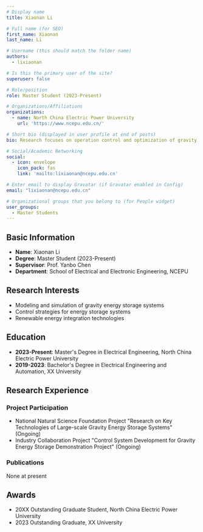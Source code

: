 ```yaml
---
# Display name
title: Xiaonan Li

# Full name (for SEO)
first_name: Xiaonan
last_name: Li

# Username (this should match the folder name)
authors:
  - lixiaonan

# Is this the primary user of the site?
superuser: false

# Role/position
role: Master Student (2023-Present)

# Organizations/Affiliations
organizations:
  - name: North China Electric Power University
    url: 'https://www.ncepu.edu.cn/'

# Short bio (displayed in user profile at end of posts)
bio: Research focuses on operation control and optimization of gravity energy storage systems.

# Social/Academic Networking
social:
  - icon: envelope
    icon_pack: fas
    link: 'mailto:lixiaonan@ncepu.edu.cn'

# Enter email to display Gravatar (if Gravatar enabled in Config)
email: "lixiaonan@ncepu.edu.cn"

# Organizational groups that you belong to (for People widget)
user_groups:
  - Master Students
---
```


## Basic Information

- **Name**: Xiaonan Li
- **Degree**: Master Student (2023-Present)
- **Supervisor**: Prof. Yanbo Chen
- **Department**: School of Electrical and Electronic Engineering, NCEPU

## Research Interests

- Modeling and simulation of gravity energy storage systems
- Control strategies for energy storage systems
- Renewable energy integration technologies

## Education

- **2023-Present**: Master's Degree in Electrical Engineering, North China Electric Power University
- **2019-2023**: Bachelor's Degree in Electrical Engineering and Automation, XX University

## Research Experience

### Project Participation
- National Natural Science Foundation Project "Research on Key Technologies of Large-scale Gravity Energy Storage Systems" (Ongoing)
- Industry Collaboration Project "Control System Development for Gravity Energy Storage Demonstration Project" (Ongoing)

### Publications
None at present

## Awards

- 20XX Outstanding Graduate Student, North China Electric Power University
- 2023 Outstanding Graduate, XX University